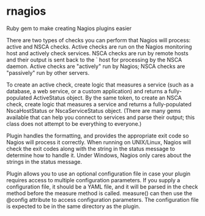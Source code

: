 rnagios
=======

Ruby gem to make creating Nagios plugins easier

There are two types of checks you can perform that Nagios will process:
active and NSCA checks.  Active checks are run on the Nagios
monitoring host and actively check services.  NSCA checks are run
by remote hosts and their output is sent back to the ` host
for processing by the NSCA daemon.  Active checks are "actively" run
by Nagios; NSCA checks are "passively" run by other servers.

To create an active check, create logic that measures a service
(such as a database, a web service, or a custom application) and
returns a fully-populated ActiveStatus object.  By the same token,
to create an NSCA check, create logic that measures a service and
returns a fully-populated NscaHostStatus or NscaServiceStatus object.
(There are many gems available that can help you connect to services
and parse their output; this class does not attempt to be everything
to everyone.)
  
Plugin handles the formatting, and provides the appropriate
exit code so Nagios will process it correctly.  When running on
UNIX/Linux, Nagios will check the exit codes along with the string
in the status message to determine how to handle it.  Under Windows,
Nagios only cares about the strings in the status message.

Plugin allows you to use an optional configuration file in case your
plugin requires access to multiple configuration parameters.  If
you supply a configuration file, it should be a YAML file, and it will
be parsed in the check method before the measure method is called.
measure() can then use the @config attribute to access configuration
parameters.  The configuration file is expected to be in the same
directory as the plugin.
